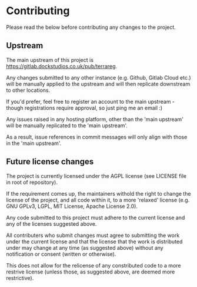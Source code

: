 
# Contributing

Please read the below before contributing any changes to the project.

## Upstream

The main upstream of this project is https://gitlab.dockstudios.co.uk/pub/terrareg.

Any changes submitted to any other instance (e.g. Github, Gitlab Cloud etc.) will be manually applied to the upstream and will then replicate downstream to other locations.

If you'd prefer, feel free to register an account to the main upstream - though registrations require approval, so just ping me an email :)

Any issues raised in any hosting platform, other than the 'main upstream' will be manually replicated to the 'main upstream'.

As a result, issue references in commit messages will only align with those in the 'main upstream'.

## Future license changes

The project is currently licensed under the AGPL license (see LICENSE file in root of repository).

If the requirement comes up, the maintainers withold the right to change the license of the project, and all code within it, to a more 'relaxed' license (e.g. GNU GPLv3, LGPL, MIT License, Apache License 2.0).

Any code submitted to this project must adhere to the current license and any of the licenses suggested above.

All contributers who submit changes must agree to submitting the work under the current license and that the license that the work is distributed under may change at any time (as suggested above) without any notification or consent (written or otherwise).

This does not allow for the relicense of any constributed code to a more restrive license (unless those, as suggested above, are deemed more restrictive).
